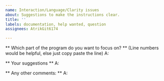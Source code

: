 ```yaml
---
name: Interaction/Language/Clarity issues
about: Suggestions to make the instructions clear.
title: ''
labels: documentation, help wanted, question
assignees: AtrikGit6174

---
```


** Which part of the program do you want to focus on? ** (Line numbers would be helpful, else just copy paste the line)
A:

** Your suggestions **
A:

** Any other comments: **
A:
